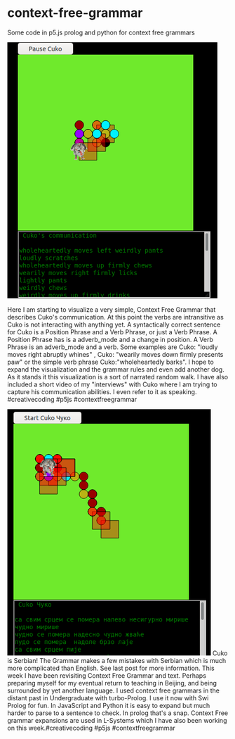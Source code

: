 # context-free-grammar
Some code in p5.js prolog and python for context free grammars

![cfgCuko1.png](cfgCuko1.png)

Here I am starting to visualize a very simple, Context Free Grammar that describes Cuko's communication.  At this point the verbs are intransitive as Cuko is not interacting with anything yet.  A syntactically correct sentence for Cuko is a Position Phrase and a Verb Phrase, or just a Verb Phrase.  A Position Phrase has is a adverb_mode and a change in position.  A Verb Phrase is an adverb_mode and a verb.  Some examples are Cuko: "loudly moves right abruptly whines" , Cuko: "wearily moves down firmly presents paw" or the simple verb phrase Cuko:"wholeheartedly barks".  I hope to expand the visualization and the grammar rules and even add another dog.  As it stands it this visualization is a sort of narrated random walk. I have also included a short video of my "interviews" with Cuko where I am trying to capture his communication abilities. I even refer to it as speaking. #creativecoding #p5js #contextfreegrammar


![cfgCuko2.png](cfgCuko2.png)
Cuko is Serbian! The Grammar makes a few mistakes with Serbian which is much more complicated than English. See last post for more information. This week I have been revisiting Context Free Grammar and text. Perhaps preparing myself for my eventual return to  teaching in Beijing, and being surrounded by yet another language. I used context free grammars in the distant past in Undergraduate with turbo-Prolog. I use it now with Swi Prolog for fun.  In JavaScript and Python it is easy to expand but much harder to parse to a sentence to check. In prolog that's a snap. Context Free grammar expansions are used in L-Systems which I have also been working on this week.#creativecoding #p5js #contextfreegrammar
